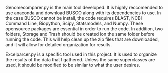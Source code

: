 Genomecomparer.py is the main tool developed. It is highly reccomended to use anaconda and download BUSCO along with its dependencies to use. In the case BUSCO cannot 
be install, the code requires BLAST, NCBI Command Line, Biopython, Scipy, Statsmodels, and Numpy. These opensource packages are essential in order to run the code.
In addition, two folders, Storage and Trash should be created ion the same folder before running the code. This will help clean up the zip files that are downloaded,
and it will allow for detailed organization for results.

Excelparcer.py is a specific tool used in this project. It is used to organize the results of the data that I gathered. Unless the same superclasses are used, it should
be modified to be similar to what the user desires. 
